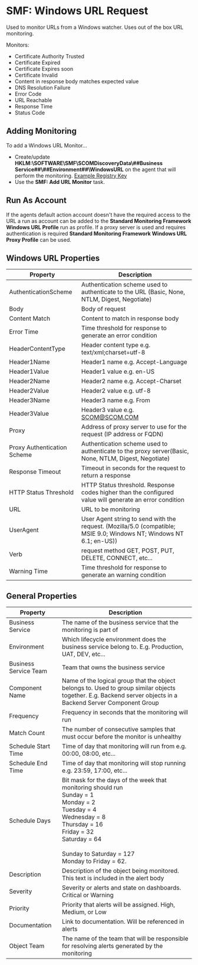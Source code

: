 ﻿
# SMF: Windows URL Request
Used to monitor URLs from a Windows watcher. Uses out of the box URL monitoring.

Monitors:

* Certificate Authority Trusted
* Certificate Expired
* Certificate Expires soon
* Certificate Invalid
* Content in response body matches expected value
* DNS Resolution Failure
* Error Code
* URL Reachable
* Response Time
* Status Code

## Adding Monitoring

To add a Windows URL Monitor...

* Create/update **HKLM:\SOFTWARE\SMF\SCOMDiscoveryData\\##Business Service##\\##Environment##\\WindowsURL** on the agent that will perform the monitoring. [Example Registry Key](https://github.com/KeithRochester/Standard-Monitoring-Framework/blob/main/Documentation/Example%20Files/WindowsURL.reg)
* Use the **SMF: Add URL Monitor** task.                 

## Run As Account
If the agents default action account doesn't have the required access to the URL a run as account can be added to the **Standard Monitoring Framework Windows URL Profile** run as profile. If a proxy server is used and requires authentication is required **Standard Monitoring Framework Windows URL Proxy Profile** can be used.

## Windows URL Properties 

|Property|Description|
|-|-|
|AuthenticationScheme|Authentication scheme used to authenticate to the URL (Basic, None, NTLM, Digest, Negotiate)|
|Body|Body of request|
|Content Match|Content to match in response body|
|Error Time|Time threshold for response to generate an error condition|
|HeaderContentType|Header content type e.g. text/xml;charset=utf-8|
|Header1Name|Header1 name e.g. Accept-Language|
|Header1Value|Header1 value e.g. en-US|
|Header2Name|Header2 name e.g. Accept-Charset|
|Header2Value|Header2 value e.g. utf-8|
|Header3Name|Header3 name e.g. From|
|Header3Value|Header3 value e.g. SCOM@SCOM.COM|
|Proxy|Address of proxy server to use for the request (IP address or FQDN)|
|Proxy Authentication Scheme|Authentication scheme used to authenticate to the proxy server(Basic, None, NTLM, Digest, Negotiate)|
|Response Timeout|Timeout in seconds for the request to return a response|
|HTTP Status Threshold|HTTP Status threshold. Response codes higher than the configured value will generate an error condition|
|URL|URL to be monitoring|
|UserAgent|User Agent string to send with the request. (Mozilla/5.0 (compatible; MSIE 9.0; Windows NT; Windows NT 6.1; en-US))|
|Verb|request method GET, POST, PUT, DELETE, CONNECT, etc... |
|Warning Time|Time threshold for response to generate an warning condition|

## General Properties

|Property|Description|
|-|-|
|Business Service|The name of the business service that the monitoring is part of|
|Environment|Which lifecycle environment does the business service belong to. E.g. Production, UAT, DEV, etc...|
|Business Service Team|Team that owns the business service|
|Component Name|Name of the logical group that the object belongs to. Used to group similar objects together. E.g. Backend server objects in a Backend Server Component Group|
|Frequency|Frequency in seconds that the monitoring will run|
|Match Count|The number of consecutive samples that must occur before the monitor is unhealthy|
|Schedule Start Time|Time of day that monitoring will run from e.g. 00:00, 08:00, etc...|
|Schedule End Time|Time of day that monitoring will stop running e.g. 23:59, 17:00, etc...|
|Schedule Days|Bit mask for the days of the week that monitoring should run<br>Sunday = 1<br>  Monday = 2 <br>Tuesday = 4<br>Wednesday = 8<br>Thursday = 16<br>Friday = 32<br>Saturday = 64<br><br>Sunday to Saturday = 127<br>Monday to Friday = 62.|
|Description|Description of the object being monitored. This text is included in the alert body|
|Severity|Severity or alerts and state on dashboards. Critical or Warning|
|Priority|Priority that alerts will be assigned. High, Medium, or Low|
|Documentation|Link to documentation. Will be referenced in alerts|
|Object Team|The name of the team that will be responsible for resolving alerts generated by the monitoring|
